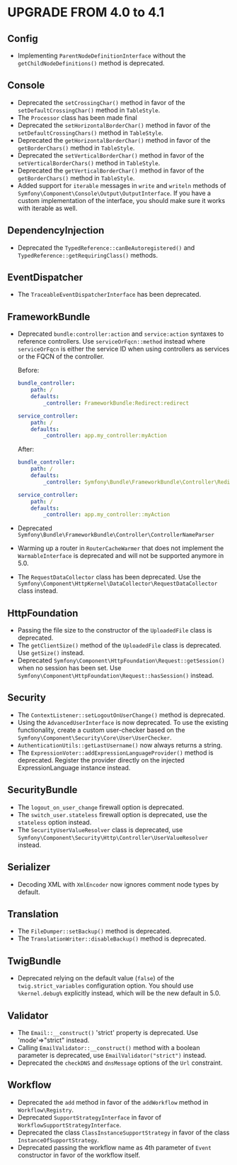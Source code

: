 UPGRADE FROM 4.0 to 4.1
=======================

Config
------

 * Implementing `ParentNodeDefinitionInterface` without the `getChildNodeDefinitions()` method
   is deprecated.

Console
-------

 * Deprecated the `setCrossingChar()` method in favor of the `setDefaultCrossingChar()` method in `TableStyle`.
 * The `Processor` class has been made final
 * Deprecated the `setHorizontalBorderChar()` method in favor of the `setDefaultCrossingChars()` method in `TableStyle`.
 * Deprecated the `getHorizontalBorderChar()` method in favor of the `getBorderChars()` method in `TableStyle`.
 * Deprecated the `setVerticalBorderChar()` method in favor of the `setVerticalBorderChars()` method in `TableStyle`.
 * Deprecated the `getVerticalBorderChar()` method in favor of the `getBorderChars()` method in `TableStyle`.
 * Added support for `iterable` messages in `write` and `writeln` methods of `Symfony\Component\Console\Output\OutputInterface`.
   If you have a custom implementation of the interface, you should make sure it works with iterable as well.

DependencyInjection
-------------------

 * Deprecated the `TypedReference::canBeAutoregistered()` and  `TypedReference::getRequiringClass()` methods.

EventDispatcher
---------------

 * The `TraceableEventDispatcherInterface` has been deprecated.

FrameworkBundle
---------------

 * Deprecated `bundle:controller:action` and `service:action` syntaxes to reference controllers. Use `serviceOrFqcn::method`
   instead where `serviceOrFqcn` is either the service ID when using controllers as services or the FQCN of the controller.

   Before:

   ```yml
   bundle_controller:
       path: /
       defaults:
           _controller: FrameworkBundle:Redirect:redirect

   service_controller:
       path: /
       defaults:
           _controller: app.my_controller:myAction
   ```

   After:

   ```yml
   bundle_controller:
       path: /
       defaults:
           _controller: Symfony\Bundle\FrameworkBundle\Controller\RedirectController::redirectAction

   service_controller:
       path: /
       defaults:
           _controller: app.my_controller::myAction
   ```

 * Deprecated `Symfony\Bundle\FrameworkBundle\Controller\ControllerNameParser`
 * Warming up a router in `RouterCacheWarmer` that does not implement the `WarmableInterface` is deprecated and will not be
   supported anymore in 5.0.
 * The `RequestDataCollector` class has been deprecated. Use the `Symfony\Component\HttpKernel\DataCollector\RequestDataCollector` class instead.

HttpFoundation
--------------

 * Passing the file size to the constructor of the `UploadedFile` class is deprecated.
 * The `getClientSize()` method of the `UploadedFile` class is deprecated. Use `getSize()` instead.
 * Deprecated `Symfony\Component\HttpFoundation\Request::getSession()` when no session has been set. Use `Symfony\Component\HttpFoundation\Request::hasSession()` instead.

Security
--------

 * The `ContextListener::setLogoutOnUserChange()` method is deprecated.
 * Using the `AdvancedUserInterface` is now deprecated. To use the existing
   functionality, create a custom user-checker based on the
   `Symfony\Component\Security\Core\User\UserChecker`.
 * `AuthenticationUtils::getLastUsername()` now always returns a string.
 * The `ExpressionVoter::addExpressionLanguageProvider()` method is deprecated. Register the provider directly on the injected ExpressionLanguage instance instead.

SecurityBundle
--------------

 * The `logout_on_user_change` firewall option is deprecated.
 * The `switch_user.stateless` firewall option is deprecated, use the `stateless` option instead.
 * The `SecurityUserValueResolver` class is deprecated, use
   `Symfony\Component\Security\Http\Controller\UserValueResolver` instead.

Serializer
----------

 * Decoding XML with `XmlEncoder` now ignores comment node types by default.

Translation
-----------

 * The `FileDumper::setBackup()` method is deprecated.
 * The `TranslationWriter::disableBackup()` method is deprecated.

TwigBundle
----------

 * Deprecated relying on the default value (`false`) of the `twig.strict_variables` configuration option. You should use `%kernel.debug%` explicitly instead, which will be the new default in 5.0.

Validator
--------

 * The `Email::__construct()` 'strict' property is deprecated. Use 'mode'=>"strict" instead.
 * Calling `EmailValidator::__construct()` method with a boolean parameter is deprecated, use `EmailValidator("strict")` instead.
 * Deprecated the `checkDNS` and `dnsMessage` options of the `Url` constraint.

Workflow
--------

 * Deprecated the `add` method in favor of the `addWorkflow` method in `Workflow\Registry`.
 * Deprecated `SupportStrategyInterface` in favor of `WorkflowSupportStrategyInterface`.
 * Deprecated the class `ClassInstanceSupportStrategy` in favor of the class `InstanceOfSupportStrategy`.
 * Deprecated passing the workflow name as 4th parameter of `Event` constructor in favor of the workflow itself.
